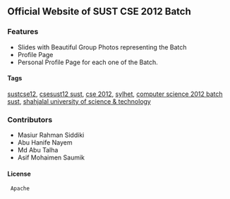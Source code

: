 ## Official Website of SUST CSE 2012 Batch

### Features
 
 * Slides with Beautiful Group Photos representing the Batch
 * Profile Page
 * Personal Profile Page for each one of the Batch.
 
 #### Tags
  [sustcse12](), [csesust12 sust](), [cse 2012](), [sylhet](), [computer science 2012 batch sust](), [shahjalal university of science & technology](www.sust.edu)
 
 
 ### Contributors
   * Masiur Rahman Siddiki
   * Abu Hanife Nayem
   * Md Abu Talha
   * Asif Mohaimen Saumik
   
 #### License
     Apache

